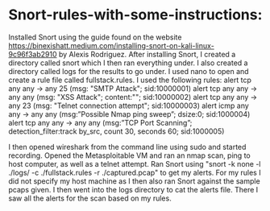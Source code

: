 # Snort-rules-with-some-instructions:

Installed Snort using the guide found on the website https://binexishatt.medium.com/installing-snort-on-kali-linux-9c96f3ab2910 by Alexis Rodriguez. After installing Snort, I created a directory called snort which I then ran everything under. I also created a directory called logs for the results to go under. I used nano to open and create a rule file called fullstack.rules. I used the following rules:
  alert tcp any any -> any 25 (msg: "SMTP Attack"; sid:10000001)
  alert tcp any any -> any any (msg: "XSS Attack"; content:"<script>javascript:alert(1)</script>"; sid:10000002)
  alert tcp any any -> any 23 (msg: "Telnet connection attempt"; sid:10000003)
  alert icmp any any -> any any (msg:”Possible Nmap ping sweep”; dsize:0; sid:1000004)
  alert tcp any any -> any any (msg:”TCP Port Scanning”; detection_filter:track by_src, count 30, seconds 60; sid:1000005)
  
I then opened wireshark from the command line using sudo and started recording. Opened the Metasploitable VM and ran an nmap scan, ping to host computer, as well as a telnet attempt. Ran Snort using "snort -k none -l ./logs/ -c ./fullstack.rules -r ./captured.pcap" to get my alerts. For my rules I did not specify my host machine as I then also ran Snort against the sample pcaps given. I then went into the logs directory to cat the alerts file. There I saw all the alerts for the scan based on my rules.
